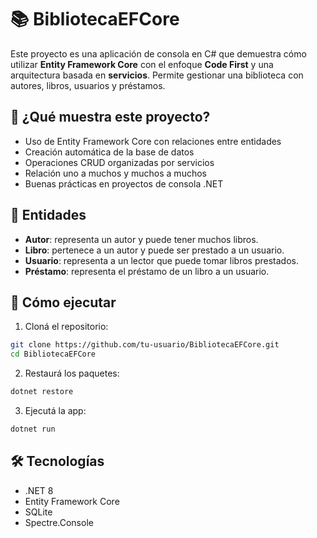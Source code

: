 # 📚 BibliotecaEFCore

Este proyecto es una aplicación de consola en C# que demuestra cómo utilizar **Entity Framework Core** con el enfoque **Code First** y una arquitectura basada en **servicios**. Permite gestionar una biblioteca con autores, libros, usuarios y préstamos.

## 🧠 ¿Qué muestra este proyecto?

- Uso de Entity Framework Core con relaciones entre entidades
- Creación automática de la base de datos
- Operaciones CRUD organizadas por servicios
- Relación uno a muchos y muchos a muchos
- Buenas prácticas en proyectos de consola .NET

## 🧱 Entidades

- **Autor**: representa un autor y puede tener muchos libros.
- **Libro**: pertenece a un autor y puede ser prestado a un usuario.
- **Usuario**: representa a un lector que puede tomar libros prestados.
- **Préstamo**: representa el préstamo de un libro a un usuario.

## 🔧 Cómo ejecutar

1. Cloná el repositorio:

```bash
git clone https://github.com/tu-usuario/BibliotecaEFCore.git
cd BibliotecaEFCore
```

2. Restaurá los paquetes:

```bash
dotnet restore
```

3. Ejecutá la app:

```bash
dotnet run
```

## 🛠️ Tecnologías

- .NET 8
- Entity Framework Core
- SQLite
- Spectre.Console
